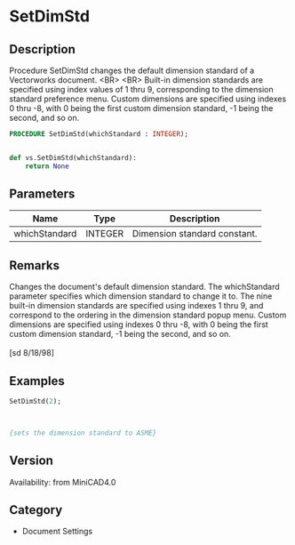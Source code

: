 # SetDimStd

## Description
Procedure SetDimStd changes the default dimension standard of a Vectorworks document. &lt;BR&gt;
&lt;BR&gt;
Built-in dimension standards are specified using index values of 1 thru 9, corresponding to the dimension standard preference menu. Custom dimensions are specified using indexes 0 thru -8, with 0 being the first custom dimension standard, -1 being the second, and so on.

```pascal
PROCEDURE SetDimStd(whichStandard : INTEGER);
```

```python

def vs.SetDimStd(whichStandard):
    return None
```

## Parameters
|Name|Type|Description|
|---|---|---|
|whichStandard|INTEGER|Dimension standard constant.|

## Remarks
Changes the document's default dimension standard.  The whichStandard parameter specifies which dimension standard to change it to. The nine built-in dimension standards are specified using indexes 1 thru 9, and correspond to the ordering in the dimension standard popup menu. Custom dimensions are specified using indexes 0 thru -8, with 0 being the first custom dimension standard, -1 being the second, and so on.<BR>
<BR>
[sd 8/18/98]

## Examples
```pascal
SetDimStd(2);



{sets the dimension standard to ASME}
```

## Version
Availability: from MiniCAD4.0
## Category
* Document Settings

